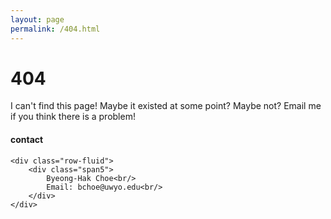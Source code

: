 ```yaml
---
layout: page
permalink: /404.html
---
```


# 404

I can't find this page! Maybe it existed at some point? Maybe not? Email me if you think there is a problem!

<div class="container">
<h4><a name="contact"></a>contact</h4>

    <div class="row-fluid">
        <div class="span5">
            Byeong-Hak Choe<br/>
            Email: bchoe@uwyo.edu<br/>
        </div>
    </div>
</div>